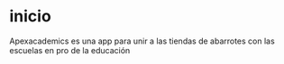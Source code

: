 # inicio
Apexacademics es una app para unir a las tiendas de abarrotes con las escuelas en pro de la educación
